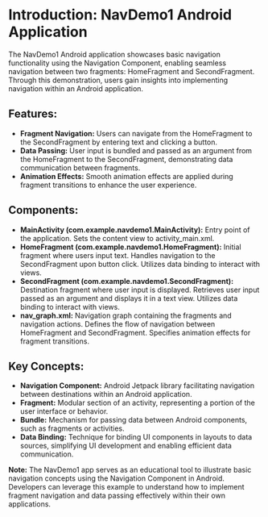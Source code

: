 <h1>Introduction: NavDemo1 Android Application</h1>

<p>The NavDemo1 Android application showcases basic navigation functionality using the Navigation Component, enabling seamless navigation between two fragments: HomeFragment and SecondFragment. Through this demonstration, users gain insights into implementing navigation within an Android application.</p>

<h2>Features:</h2>
<ul>
  <li><strong>Fragment Navigation:</strong> Users can navigate from the HomeFragment to the SecondFragment by entering text and clicking a button.</li>
  <li><strong>Data Passing:</strong> User input is bundled and passed as an argument from the HomeFragment to the SecondFragment, demonstrating data communication between fragments.</li>
  <li><strong>Animation Effects:</strong> Smooth animation effects are applied during fragment transitions to enhance the user experience.</li>
</ul>

<h2>Components:</h2>
<ul>
  <li><strong>MainActivity (com.example.navdemo1.MainActivity):</strong> Entry point of the application. Sets the content view to activity_main.xml.</li>
  <li><strong>HomeFragment (com.example.navdemo1.HomeFragment):</strong> Initial fragment where users input text. Handles navigation to the SecondFragment upon button click. Utilizes data binding to interact with views.</li>
  <li><strong>SecondFragment (com.example.navdemo1.SecondFragment):</strong> Destination fragment where user input is displayed. Retrieves user input passed as an argument and displays it in a text view. Utilizes data binding to interact with views.</li>
  <li><strong>nav_graph.xml:</strong> Navigation graph containing the fragments and navigation actions. Defines the flow of navigation between HomeFragment and SecondFragment. Specifies animation effects for fragment transitions.</li>
</ul>

<h2>Key Concepts:</h2>
<ul>
  <li><strong>Navigation Component:</strong> Android Jetpack library facilitating navigation between destinations within an Android application.</li>
  <li><strong>Fragment:</strong> Modular section of an activity, representing a portion of the user interface or behavior.</li>
  <li><strong>Bundle:</strong> Mechanism for passing data between Android components, such as fragments or activities.</li>
  <li><strong>Data Binding:</strong> Technique for binding UI components in layouts to data sources, simplifying UI development and enabling efficient data communication.</li>
</ul>

<p><strong>Note:</strong> The NavDemo1 app serves as an educational tool to illustrate basic navigation concepts using the Navigation Component in Android. Developers can leverage this example to understand how to implement fragment navigation and data passing effectively within their own applications.</p>

